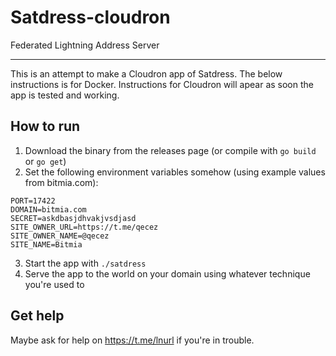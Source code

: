 # Satdress-cloudron

Federated Lightning Address Server

---------------
This is an attempt to make a Cloudron app of Satdress. The below instructions is for Docker. Instructions for Cloudron will apear as soon the app is tested and working.

## How to run

1. Download the binary from the releases page (or compile with `go build` or `go get`)
2. Set the following environment variables somehow (using example values from bitmia.com):

```
PORT=17422
DOMAIN=bitmia.com
SECRET=askdbasjdhvakjvsdjasd
SITE_OWNER_URL=https://t.me/qecez
SITE_OWNER_NAME=@qecez
SITE_NAME=Bitmia
```

3. Start the app with `./satdress`
4. Serve the app to the world on your domain using whatever technique you're used to

## Get help

Maybe ask for help on https://t.me/lnurl if you're in trouble.
